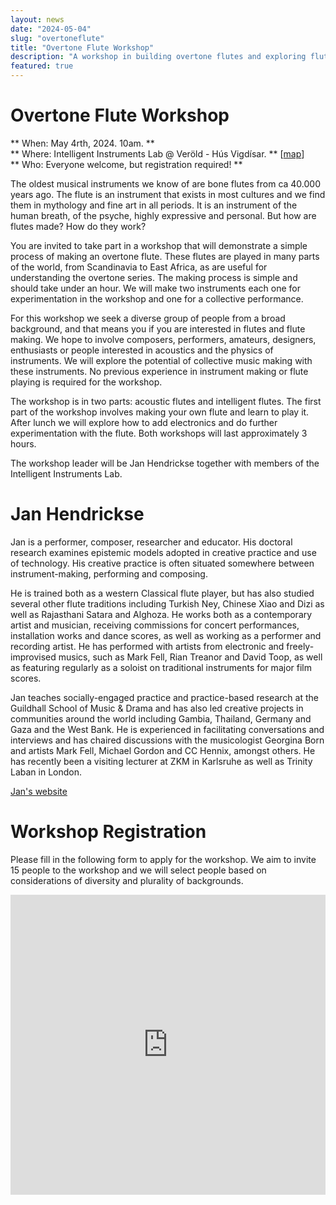 ```yaml
---
layout: news
date: "2024-05-04"
slug: "overtoneflute"
title: "Overtone Flute Workshop"
description: "A workshop in building overtone flutes and exploring flute intelligence"
featured: true
---
```


<script>
    import CaptionedImage from "../../components/Images/CaptionedImage.svelte"
</script>

<CaptionedImage
    src="news/ofWorkshop1.jpg"
    alt="From an earlier workshop"
    caption="From an earlier workshop"
/>

# Overtone Flute Workshop

** When: May 4rth, 2024. 10am. **  
** Where: Intelligent Instruments Lab @ Veröld - Hús Vigdísar. ** [[map](https://maps.app.goo.gl/4nSMipyv9WzY2ux79)]  
** Who: Everyone welcome, but registration required! **  

The oldest musical instruments we know of are bone flutes from ca 40.000 years ago. The flute is an instrument that exists in most cultures and we find them in mythology and fine art in all periods. It is an instrument of the human breath, of the psyche, highly expressive and personal. But how are flutes made? How do they work?
 
You are invited to take part in a workshop that will demonstrate a simple process of making an overtone flute. These flutes are played in many parts of the world, from Scandinavia to East Africa, as are useful for understanding the overtone series. The making process is simple and should take under an hour. We will make two instruments each one for experimentation in the workshop and one for a collective performance. 

For this workshop we seek a diverse group of people from a broad background, and that means you if you are interested in flutes and flute making. We hope to involve composers, performers, amateurs, designers, enthusiasts or people interested in acoustics and the physics of instruments. We will explore the potential of collective music making with these instruments. No previous experience in instrument making or flute playing is required for the workshop.

The workshop is in two parts: acoustic flutes and intelligent flutes. The first part of the workshop involves making your own flute and learn to play it. After lunch we will explore how to add electronics and do further experimentation with the flute. Both workshops will last approximately 3 hours.

The workshop leader will be Jan Hendrickse together with members of the Intelligent Instruments Lab.


# Jan Hendrickse

Jan is a performer, composer, researcher and educator. His doctoral research examines epistemic models adopted in creative practice and use of technology. His creative practice is often situated somewhere between instrument-making, performing and composing.

He is trained both as a western Classical flute player, but has also studied several other flute traditions including Turkish Ney, Chinese Xiao and Dizi as well as Rajasthani Satara and Alghoza. He works both as a contemporary artist and musician, receiving commissions for concert performances, installation works and dance scores, as well as working as a performer and recording artist. He has performed with artists from electronic and freely-improvised musics, such as Mark Fell, Rian Treanor and David Toop, as well as featuring regularly as a soloist on traditional instruments for major film scores. 

Jan teaches socially-engaged practice and practice-based research at the Guildhall School of Music & Drama and has also led creative projects in communities around the world including Gambia, Thailand, Germany and Gaza and the West Bank. He is experienced in facilitating conversations and interviews and has chaired discussions with the musicologist Georgina Born and artists Mark Fell, Michael Gordon and CC Hennix, amongst others. He has recently been a visiting lecturer at ZKM in Karlsruhe as well as Trinity Laban in London.

[Jan's website](https://www.janhendrickse.com)


# Workshop Registration

Please fill in the following form to apply for the workshop. We aim to invite 15 people to the workshop and we will select people based on considerations of diversity and plurality of backgrounds.  

<iframe width="640px" height= "480px" src= "https://forms.office.com/Pages/ResponsePage.aspx?id=sYZLjIL5HkOteIjsz0Hh8E-VWUy5AuRMjkzZso9NcJhUMzNFNkxXM0FFNzNQTzM0QVZHQklJWjI5MC4u&embed=true" frameborder= "0" marginwidth= "0" marginheight= "0" style= "border: none; max-width:100%; max-height:100vh" allowfullscreen webkitallowfullscreen mozallowfullscreen msallowfullscreen> </iframe>

<CaptionedImage
    src="news/ofWorkshop2.jpg"
    alt="From an earlier workshop"
    caption="From an earlier workshop"
/>

<CaptionedImage
    src="news/ofWorkshop3.jpg"
    alt="From an earlier workshop"
    caption="From an earlier workshop"
/>


<CaptionedImage
    src="research/projects/wall2.jpg"
    alt="The ii lab Organium"
    caption="The ii lab Organium"
/>